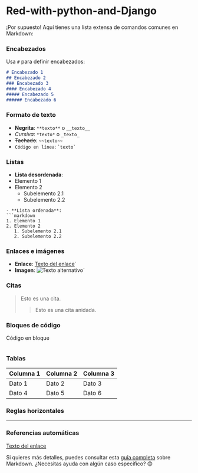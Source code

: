 # Red-with-python-and-Django

¡Por supuesto! Aquí tienes una lista extensa de comandos comunes en Markdown:

### **Encabezados**
Usa `#` para definir encabezados:
```markdown
# Encabezado 1
## Encabezado 2
### Encabezado 3
#### Encabezado 4
##### Encabezado 5
###### Encabezado 6
```

### **Formato de texto**
- **Negrita**: `**texto**` o `__texto__`
- *Cursiva*: `*texto*` o `_texto_`
- ~~Tachado~~: `~~texto~~`
- `Código en línea`: `` `texto` ``

### **Listas**
- **Lista desordenada**:
- Elemento 1
- Elemento 2
  - Subelemento 2.1
  - Subelemento 2.2
```
- **Lista ordenada**:
```markdown
1. Elemento 1
2. Elemento 2
   1. Subelemento 2.1
   2. Subelemento 2.2
```

### **Enlaces e imágenes**
- **Enlace**: [Texto del enlace](https://ejemplo.com)`
- **Imagen**: ![Texto alternativo](https://ejemplo.com/imagen.jpg)`

### **Citas**
> Esto es una cita.
>> Esto es una cita anidada.


### **Bloques de código**

Código en bloque
```
```

### **Tablas**

| Columna 1 | Columna 2 | Columna 3 |
|-----------|-----------|-----------|
| Dato 1    | Dato 2    | Dato 3    |
| Dato 4    | Dato 5    | Dato 6    |


### **Reglas horizontales**
---
### **Referencias automáticas**
[Texto del enlace][1]

[1]: https://ejemplo.com


Si quieres más detalles, puedes consultar esta [guía completa](https://markdown.es/sintaxis-markdown/) sobre Markdown. ¿Necesitas ayuda con algún caso específico? 😊